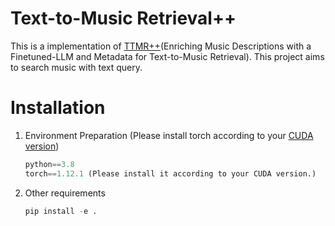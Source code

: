 # Text-to-Music Retrieval++ 

This is a implementation of [TTMR++](#)(Enriching Music Descriptions with a Finetuned-LLM and Metadata for Text-to-Music Retrieval). This project aims to search music with text query. 
<!-- 
> [**Enriching Music Descriptions with a Finetuned-LLM and Metadata for Text-to-Music Retrieval**](#)

> SeungHeon Doh, Minhee Lee, Dasaem Jeong and Juhan Nam 
> IEEE International Conference on Acoustics, Speech and Signal Processing (ICASSP) 2024 
 -->

# Installation

1. Environment Preparation 
(Please install torch according to your [CUDA version](https://pytorch.org/get-started/previous-versions/))
    ```python
    python==3.8
    torch==1.12.1 (Please install it according to your CUDA version.)
    ```
2. Other requirements
    ```python
    pip install -e .
    ```
